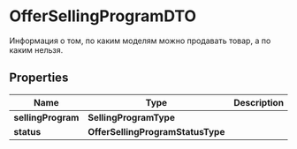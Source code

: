 

# OfferSellingProgramDTO

Информация о том, по каким моделям можно продавать товар, а по каким нельзя.

## Properties

Name | Type | Description | Notes
------------ | ------------- | ------------- | -------------
**sellingProgram** | **SellingProgramType** |  | 
**status** | **OfferSellingProgramStatusType** |  | 



